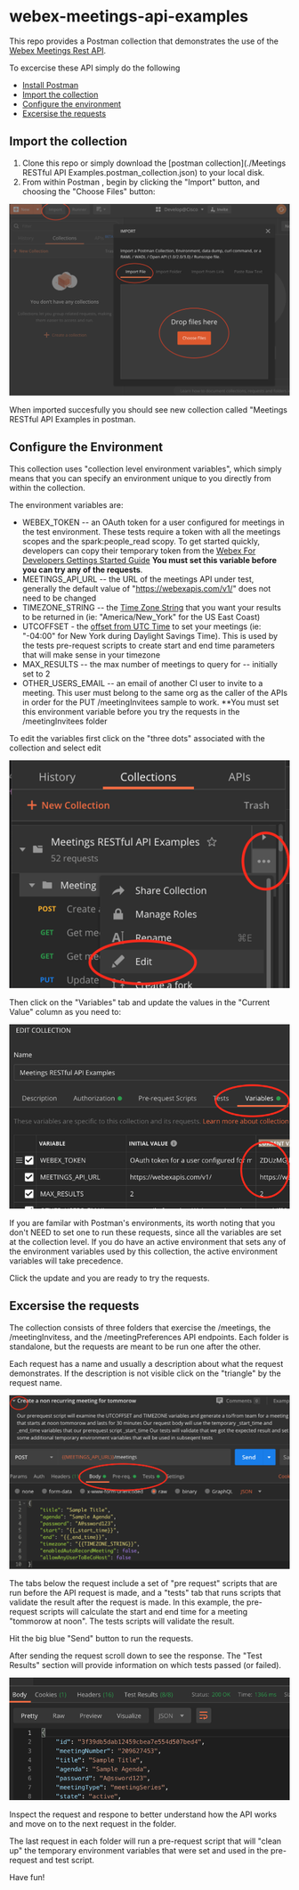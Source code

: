 # webex-meetings-api-examples
This repo provides a Postman collection that demonstrates the use of the [Webex Meetings Rest API](https://developer.webex.com/docs/api/guides/webex-meetings-rest-api).

To excercise these API simply do the following
* [Install Postman](https://www.postman.com/downloads/)
* [Import the collection](#import-the-collection)
* [Configure the environment](#configure-the-environment)
* [Excersise the requests](#exercise-the-resquests)

## Import the collection
1) Clone this repo or simply download the [postman collection](./Meetings RESTful API Examples.postman_collection.json) to your local disk.
2) From within Postman , begin by clicking the "Import" button, and choosing the "Choose Files" button:

  ![Postman Import](./images/import.png)

When imported succesfully you should see new collection called "Meetings RESTful API Examples in postman.

## Configure the Environment

This collection uses "collection level environment variables", which simply means that you can specify an environment unique to you directly from within the collection.   

The environment variables are: 

* WEBEX_TOKEN -- an OAuth token for a user configured for meetings in the test environment. These tests require a token with all the meetings scopes and the spark:people_read scopy.  To get started quickly, developers can copy their temporary token from the [Webex For Developers Gettings Started Guide](https://developer.webex.com/docs/api/getting-started#accounts-and-authentication)  **You must set this variable before you can try any of the requests**. 
* MEETINGS_API_URL -- the URL of the meetings API under test, generally the default value of "https://webexapis.com/v1/" does not need to be changed
* TIMEZONE_STRING -- the [Time Zone String](https://en.wikipedia.org/wiki/List_of_tz_database_time_zones) that you want your results to be returned in (ie: "America/New_York" for the US East Coast)
* UTCOFFSET - the [offset from UTC Time](https://en.wikipedia.org/wiki/List_of_tz_database_time_zones) to set your meetings (ie: "-04:00" for New York during Daylight Savings Time).   This is used by the tests pre-request scripts to create start and end time parameters that will make sense in your timezone
* MAX_RESULTS -- the max number of meetings to query for -- initially set to 2
* OTHER_USERS_EMAIL -- an email of another CI user to invite to a meeting.  This user must belong to the same org as the caller of the APIs in order for the PUT /meetingInvitees sample to work.  **You must set this environment variable before you try the requests in the /meetingInvitees folder

To edit the variables first click on the "three dots" associated with the collection and select edit

  ![Edit Collection](./images/edit-collection.png)

Then click on the "Variables" tab and update the values in the "Current Value" column as you need to:

  ![Set Variables](./images/set-variables.png)

If you are familar with Postman's environments, its worth noting that you don't NEED to set one to run these requests, since all the variables are set at the collection level.  If you do have an active environment that sets any of the environment variables used by this collection, the active environment variables will take precedence. 

Click the update and you are ready to try the requests.

## Excersise the requests

The collection consists of three folders that exercise the /meetings, the /meetingInvitess, and the /meetingPreferences API endpoints.   Each folder is standalone, but the requests are meant to be run one after the other.

Each request has a name and usually a description about what the request demonstrates. If the description is not visible click on the "triangle" by the request name.

  ![Example Request](./images/example-request.png)

The tabs below the request include a set of "pre request" scripts that are run before the API request is made, and a "tests" tab that runs scripts that validate the result after the request is made.   In this example, the pre-request scripts will calculate the start and end time for a meeting "tommorow at noon".  The tests scripts will validate the result.

Hit the big blue "Send" button to run the requests.

After sending the request scroll down to see the response.  The "Test Results" section will provide information on which tests passed (or failed).

  ![Response](./images/response.png)

Inspect the request and respone to better understand how the API works and move on to the next request in the folder.

The last request in each folder will run a pre-request script that will "clean up" the temporary environment variables that were set and used in the pre-request and test script.

Have fun!
